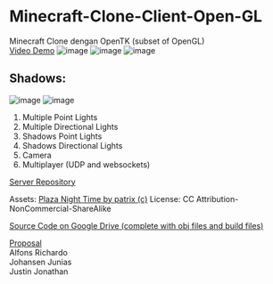 # Minecraft-Clone-Client-Open-GL
Minecraft Clone dengan OpenTK (subset of OpenGL)  
[Video Demo](https://youtu.be/a3KveVAo5V8)
![image](https://user-images.githubusercontent.com/79069577/123664739-d2808f00-d861-11eb-868b-67cb29ee3937.png)
![image](https://user-images.githubusercontent.com/79069577/123664638-b54bc080-d861-11eb-820c-fd113feb31eb.png)
![image](https://user-images.githubusercontent.com/79069577/123664768-d90f0680-d861-11eb-9e5a-70c89b162296.png)
## Shadows:
![image](https://user-images.githubusercontent.com/79069577/123664812-e3c99b80-d861-11eb-8811-b82d9eadbca1.png)
![image](https://user-images.githubusercontent.com/79069577/123664836-ec21d680-d861-11eb-8221-04820c3fcc04.png)

1. Multiple Point Lights
2. Multiple Directional Lights
3. Shadows Point Lights
4. Shadows Directional Lights
5. Camera
6. Multiplayer (UDP and websockets)

[Server Repository](https://github.com/JohansenJunias20/minecraftcloneserver)

Assets: 
[Plaza Night Time by patrix (c)](https://sketchfab.com/3d-models/plaza-night-time-282f497334f64a589edee4e63ad7e428)
License:
CC Attribution-NonCommercial-ShareAlike

[Source Code on Google Drive (complete with obj files and build files)](https://drive.google.com/drive/folders/18Pqg5MUFjwmoh9BC0LGh0_EWOXbaB4X3)

[Proposal](https://docs.google.com/document/d/1QxO6HNZzBnsQbZ4S8_uZC1xnF80m2otXX_K3htD35I8/edit?usp=sharing)  
Alfons Richardo  
Johansen Junias  
Justin Jonathan  
